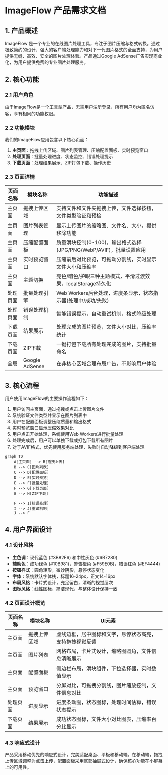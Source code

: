 # ImageFlow 产品需求文档

## 1. 产品概述

ImageFlow 是一个专业的在线图片处理工具，专注于图片压缩与格式转换。通过极致简约的设计、强大的客户端处理能力和对下一代图片格式的全面支持，为用户提供无缝、高效、安全的图片处理体验。产品通过Google AdSense广告实现商业化，为用户提供免费的专业图片处理服务。

## 2. 核心功能

### 2.1 用户角色
由于ImageFlow是一个工具型产品，无需用户注册登录，所有用户均为匿名访客，享有相同的功能权限。

### 2.2 功能模块
我们的ImageFlow应用包含以下核心页面：
1. **主页面**：拖拽上传区域、图片列表管理、压缩配置面板、实时预览窗口
2. **处理页面**：批量处理进度、状态监控、错误处理提示
3. **下载页面**：处理结果展示、ZIP打包下载、操作历史

### 2.3 页面详情

| 页面名称 | 模块名称 | 功能描述 |
|----------|----------|----------|
| 主页面 | 拖拽上传区域 | 支持文件和文件夹拖拽上传，文件选择按钮，文件类型验证和预检 |
| 主页面 | 图片列表管理 | 显示上传图片的缩略图、文件名、大小，提供移除功能 |
| 主页面 | 压缩配置面板 | 质量滑块控制(0-100)，输出格式选择(JPG/PNG/WebP/AVIF)，批量设置应用 |
| 主页面 | 实时预览窗口 | 压缩前后对比预览，可拖动分割线，实时显示文件大小和压缩率 |
| 主页面 | 主题切换 | 亮色/暗色/护眼三种主题模式，平滑过渡效果，localStorage持久化 |
| 处理页面 | 批量处理引擎 | Web Workers后台处理，进度条显示，状态指示器(处理中/成功/失败) |
| 处理页面 | 错误处理机制 | 智能错误提示，自动重试机制，格式降级处理 |
| 下载页面 | 结果展示 | 处理完成的图片预览，文件大小对比，压缩率统计 |
| 下载页面 | ZIP下载 | 一键打包下载所有处理完成的图片，支持批量命名 |
| 全局 | Google AdSense | 在非核心区域合理布局广告，不影响用户体验 |

## 3. 核心流程

用户使用ImageFlow的主要操作流程如下：
1. 用户访问主页面，通过拖拽或点击上传图片文件
2. 系统验证文件类型并显示在图片列表中
3. 用户在配置面板调整压缩质量和输出格式
4. 实时预览窗口显示压缩效果对比
5. 用户点击开始处理，系统使用Web Workers进行批量处理
6. 处理完成后，用户可以单独下载或打包下载所有图片
7. 对于AVIF格式，优先使用服务端处理，失败时自动降级到客户端处理

```mermaid
graph TD
    A[主页面] --> B[拖拽上传]
    B --> C[图片列表]
    C --> D[配置面板]
    D --> E[实时预览]
    E --> F[批量处理]
    F --> G[下载页面]
    G --> H[ZIP下载]
    
    F --> I[错误处理]
    I --> J[重试机制]
    J --> F
```

## 4. 用户界面设计

### 4.1 设计风格
- **主色调**：现代蓝色 (#3B82F6) 和中性灰色 (#6B7280)
- **辅助色**：成功绿色 (#10B981)，警告橙色 (#F59E0B)，错误红色 (#EF4444)
- **按钮样式**：圆角矩形，微妙阴影，悬停状态变化
- **字体**：系统默认字体栈，标题16-24px，正文14-16px
- **布局风格**：卡片式设计，充足留白，清晰的视觉层次
- **图标风格**：线性图标，简洁现代，与整体设计保持一致

### 4.2 页面设计概览

| 页面名称 | 模块名称 | UI元素 |
|----------|----------|--------|
| 主页面 | 拖拽上传区域 | 虚线边框，居中图标和文字，悬停状态高亮，支持拖拽视觉反馈 |
| 主页面 | 图片列表 | 网格布局，卡片式设计，缩略图圆角，文件信息清晰展示 |
| 主页面 | 配置面板 | 侧边栏布局，滑块组件，下拉选择器，实时数值显示 |
| 主页面 | 预览窗口 | 分屏对比，可拖拽分割线，图片缩放控制，文件信息对比 |
| 处理页面 | 进度显示 | 进度条动画，状态图标，处理时间估算，错误状态提示 |
| 下载页面 | 结果展示 | 成功状态图标，文件大小对比图表，压缩率百分比显示 |

### 4.3 响应式设计
产品采用移动优先的响应式设计，完美适配桌面、平板和移动端。在移动端，拖拽上传区域调整为点击上传，配置面板采用底部抽屉式设计，确保核心功能在小屏幕上的可用性。